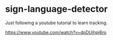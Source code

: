 # sign-language-detector

Just following a youtube tutorial to learn tracking.

https://www.youtube.com/watch?v=doDUihpj6ro
